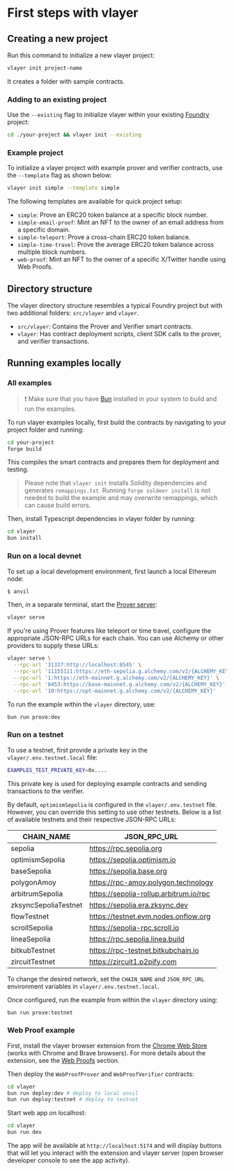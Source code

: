 # First steps with vlayer

## Creating a new project

Run this command to initialize a new vlayer project:
```bash
vlayer init project-name
```

It creates a folder with sample contracts.

### Adding to an existing project
Use the `--existing` flag to initialize vlayer within your existing [Foundry](https://getfoundry.sh/) project:
```bash
cd ./your-project && vlayer init --existing
```

### Example project

To initialize a vlayer project with example prover and verifier contracts, use the `--template` flag as shown below:

```bash
vlayer init simple --template simple
```

The following templates are available for quick project setup:

- `simple`: Prove an ERC20 token balance at a specific block number.
- `simple-email-proof`: Mint an NFT to the owner of an email address from a specific domain.
- `simple-teleport`: Prove a cross-chain ERC20 token balance.
- `simple-time-travel`: Prove the average ERC20 token balance across multiple block numbers.
- `web-proof`: Mint an NFT to the owner of a specific X/Twitter handle using Web Proofs.

## Directory structure
The vlayer directory structure resembles a typical Foundry project but with two additional folders: `src/vlayer` and `vlayer`.
* `src/vlayer`: Contains the Prover and Verifier smart contracts.
* `vlayer`: Has contract deployment scripts, client SDK calls to the prover, and verifier transactions.
 

## Running examples locally

### All examples
> ❗️ Make sure that you have [Bun](https://bun.sh/) installed in your system to build and run the examples.

To run vlayer examples locally, first build the contracts by navigating to your project folder and running:
```bash
cd your-project
forge build
```
This compiles the smart contracts and prepares them for deployment and testing.

> Please note that `vlayer init` installs Solidity dependencies and generates `remappings.txt`. Running `forge soldeer install` is not needed to build the example and may overwrite remappings, which can cause build errors.

Then, install Typescript dependencies in vlayer folder by running:
```bash
cd vlayer
bun install
```

### Run on a local devnet
To set up a local development environment, first launch a local Ethereum node:

```bash
$ anvil 
```

Then, in a separate terminal, start the [Prover server](/advanced/prover.html#prover-server):

```bash
vlayer serve
```

If you're using Prover features like teleport or time travel, configure the appropriate JSON-RPC URLs for each chain. You can use Alchemy or other providers to supply these URLs:

```bash
vlayer serve \
  --rpc-url '31337:http://localhost:8545' \
  --rpc-url '11155111:https://eth-sepolia.g.alchemy.com/v2/{ALCHEMY_KEY}' \
  --rpc-url '1:https://eth-mainnet.g.alchemy.com/v2/{ALCHEMY_KEY}' \
  --rpc-url '8453:https://base-mainnet.g.alchemy.com/v2/{ALCHEMY_KEY}' \
  --rpc-url '10:https://opt-mainnet.g.alchemy.com/v2/{ALCHEMY_KEY}'
```

To run the example within the `vlayer` directory, use:

```sh
bun run prove:dev
```

### Run on a testnet
To use a testnet, first provide a private key in the `vlayer/.env.testnet.local` file:

```sh
EXAMPLES_TEST_PRIVATE_KEY=0x....
```

This private key is used for deploying example contracts and sending transactions to the verifier.

By default, `optimismSepolia` is configured in the `vlayer/.env.testnet` file. However, you can override this setting to use other testnets. Below is a list of available testnets and their respective JSON-RPC URLs:

| CHAIN_NAME        | JSON_RPC_URL                                  |
|-------------------|-----------------------------------------------|
| sepolia           | https://rpc.sepolia.org                       |
| optimismSepolia   | https://sepolia.optimism.io                   |
| baseSepolia       | https://sepolia.base.org                      |
| polygonAmoy       | https://rpc-amoy.polygon.technology           |
| arbitrumSepolia   | https://sepolia-rollup.arbitrum.io/rpc        |
| zksyncSepoliaTestnet | https://sepolia.era.zksync.dev            |
| flowTestnet       | https://testnet.evm.nodes.onflow.org          |
| scrollSepolia     | https://sepolia-rpc.scroll.io                 |
| lineaSepolia      | https://rpc.sepolia.linea.build               |
| bitkubTestnet     | https://rpc-testnet.bitkubchain.io            |
| zircuitTestnet    | https://zircuit1.p2pify.com                   |

To change the desired network, set the `CHAIN_NAME` and `JSON_RPC_URL` environment variables in `vlayer/.env.testnet.local`.

Once configured, run the example from within the `vlayer` directory using:

```sh
bun run prove:testnet
```

### Web Proof example

First, install the vlayer browser extension from the [Chrome Web Store](https://chromewebstore.google.com/detail/vlayer/jbchhcgphfokabmfacnkafoeeeppjmpl) (works with Chrome and Brave browsers). For more details about the extension, see the [Web Proofs](../javascript/web-proofs.md) section.

Then deploy the `WebProofProver` and `WebProofVerifier` contracts:

```sh
cd vlayer
bun run deploy:dev # deploy to local anvil
bun run deploy:testnet # deploy to testnet
```

Start web app on localhost:

```sh
cd vlayer
bun run dev
```

The app will be available at `http://localhost:5174` and will display buttons that will let you interact with the extension and vlayer server (open browser developer console to see the app activity).
